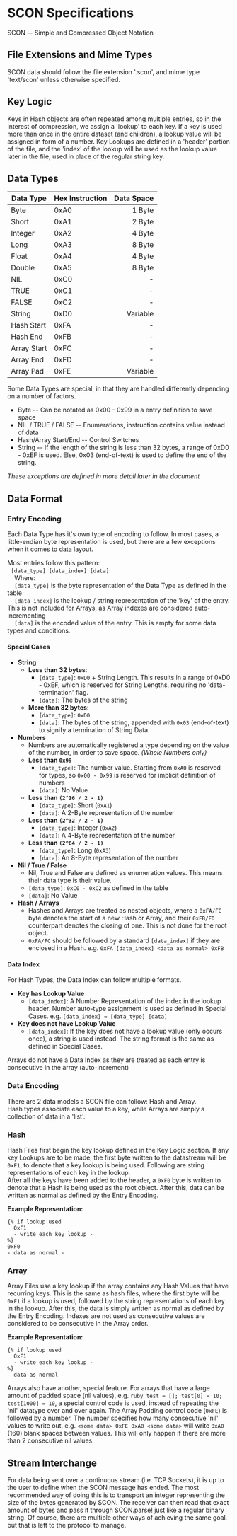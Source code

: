 # SCON Specifications

SCON -- Simple and Compressed Object Notation

## File Extensions and Mime Types
  SCON data should follow the file extension '.scon', and mime type 'text/scon' unless otherwise specified.

## Key Logic
  Keys in Hash objects are often repeated among multiple entries, so in the interest
  of compression, we assign a 'lookup' to each key. If a key is used more than once
  in the entire dataset (and children), a lookup value will be assigned in form of a
  number. Key Lookups are defined in a 'header' portion of the file, and the 'index'
  of the lookup will be used as the lookup value later in the file, used in place of
  the regular string key.

## Data Types
| Data Type | Hex Instruction | Data Space  |
|-----------|-----------------|------------:|
| Byte      | 0xA0            | 1 Byte      |
| Short     | 0xA1            | 2 Byte      |
| Integer   | 0xA2            | 4 Byte      |
| Long      | 0xA3            | 8 Byte      |
| Float     | 0xA4            | 4 Byte      |
| Double    | 0xA5            | 8 Byte      |
| NIL       | 0xC0            | -           |
| TRUE      | 0xC1            | -           |
| FALSE     | 0xC2            | -           |
| String    | 0xD0            | Variable    |
| Hash Start| 0xFA            | -           |
| Hash End  | 0xFB            | -           |
| Array Start| 0xFC           | -           |
| Array End | 0xFD            | -           |
| Array Pad | 0xFE            | Variable    |

  Some Data Types are special, in that they are handled differently depending on
a number of factors.
  - Byte -- Can be notated as 0x00 - 0x99 in a entry definition to save space
  - NIL / TRUE / FALSE -- Enumerations, instruction contains value instead of data
  - Hash/Array Start/End -- Control Switches
  - String -- If the length of the string is less than 32 bytes, a range of 0xD0 - 0xEF is used. Else,
0x03 (end-of-text) is used to define the end of the string.

*These exceptions are defined in more detail later in the document*

## Data Format

### Entry Encoding
  Each Data Type has it's own type of encoding to follow. In most cases, a little-endian byte
  representation is used, but there are a few exceptions when it comes to data layout.


  Most entries follow this pattern:  
&nbsp;    ```[data_type] [data_index] [data]```  
&nbsp;  &nbsp;  Where:  
 &nbsp;  &nbsp;  ```[data_type]``` is the byte representation of the Data Type as defined in the table  
 &nbsp;  &nbsp;  ```[data_index]``` is the lookup / string representation of the 'key' of the entry. This is not included for Arrays, as Array indexes are considered auto-incrementing  
 &nbsp;  &nbsp;  ```[data]``` is the encoded value of the entry. This is empty for some data types and conditions.  

#### Special Cases
  - **String**
    - **Less than 32 bytes**:
      - ```[data_type]```: ```0xD0``` + String Length. This results in a range of 0xD0 - 0xEF, which is reserved for String Lengths, requiring no 'data-termination' flag.
      - ```[data]```: The bytes of the string
    - **More than 32 bytes**:
      - ```[data_type]```: ```0xD0```
      - ```[data]```: The bytes of the string, appended with ```0x03``` (end-of-text) to signify a termination of String Data.  
  - **Numbers**
      - Numbers are automatically registered a type depending on the value of the number, in order to save space. *(Whole Numbers only)*
      - **Less than ```0x99```**
        - ```[data_type]```: The number value. Starting from ```0xA0``` is reserved for types, so ```0x00 - 0x99``` is reserved for implicit definition of numbers
        - ```[data]```: No Value
      - **Less than ```(2^16 / 2 - 1)```**
        - ```[data_type]```: Short (```0xA1```)
        - ```[data]```: A 2-Byte representation of the number
      - **Less than ```(2^32 / 2 - 1)```**
        - ```[data_type]```: Integer (```0xA2```)
        - ```[data]```: A 4-Byte representation of the number
      - **Less than ```(2^64 / 2 - 1)```**
        - ```[data_type]```: Long (```0xA3```)
        - ```[data]```: An 8-Byte representation of the number
  - **Nil / True / False**
    - Nil, True and False are defined as enumeration values. This means their data type is their value.
    - ```[data_type]```: ```0xC0 - 0xC2``` as defined in the table
    - ```[data]```: No Value
  - **Hash / Arrays**
    - Hashes and Arrays are treated as nested objects, where a ```0xFA/FC``` byte denotes the start of a new Hash or Array, and their ```0xFB/FD``` counterpart denotes the closing of one. This is not done for the root object.
    - ```0xFA/FC``` should be followed by a standard ```[data_index]``` if they are enclosed in a Hash. e.g. ```0xFA [data_index] <data as normal> 0xFB```


#### Data Index
  For Hash Types, the Data Index can follow multiple formats.
  - **Key has Lookup Value**
    - ```[data_index]```: A Number Representation of the index in the lookup header. Number
    auto-type assignment is used as defined in Special Cases. e.g. ```[data_index] = [data_type] [data]```
  - **Key does not have Lookup Value**
    - ```[data_index]```: If the key does not have a lookup value (only occurs once), a string is used instead. The string format is the same as defined in Special Cases.  

Arrays do not have a Data Index as they are treated as each entry is consecutive in the array (auto-increment)

### Data Encoding

  There are 2 data models a SCON file can follow: Hash and Array.  
  Hash types associate each value to a key, while Arrays are simply a collection of
  data in a 'list'.

### Hash
  Hash Files first begin the key lookup defined in the Key Logic section. If any key Lookups
are to be made, the first byte written to the datastream will be ```0xF1```, to denote that a key lookup is being used. Following are string representations of each key in the lookup.  
  After all the keys have been added to the header, a ```0xF0``` byte is written to denote that a Hash is
being used as the root object. After this, data can be written as normal as defined by the Entry Encoding.

**Example Representation:**
```
{% if lookup used
  0xF1
  - write each key lookup -
%}
0xF0
- data as normal -
```

### Array
  Array Files use a key lookup if the array contains any Hash Values that have recurring keys. This is the
same as hash files, where the first byte will be ```0xF1``` if a lookup is used, followed by the string representations of each key in the lookup. After this, the data is simply written as normal as defined by the Entry Encoding. Indexes are not used as consecutive values are considered to be consecutive in the Array order.

**Example Representation:**
```
{% if lookup used
  0xF1
  - write each key lookup -
%}
- data as normal -
```

Arrays also have another, special feature. For arrays that have a large amount of padded space (nil values), e.g. ```ruby test = []; test[0] = 10; test[1000] = 10```, a special control code is
used, instead of repeating the 'nil' datatype over and over again. The Array Padding control code (```0xFE```) is followed by a number. The number specifies how many consecutive 'nil' values to write out, e.g. ``` <some data> 0xFE 0xA0 <some data> ``` will write ```0xA0``` (160) blank spaces between values. This will only happen if there are more than 2 consecutive nil values.

## Stream Interchange
  For data being sent over a continuous stream (i.e. TCP Sockets), it is up to the user to define when the SCON message has ended. The most recommended way of doing this is to transport an integer representing the size of the bytes generated by SCON. The receiver can then read that exact amount of bytes and pass it through
  SCON.parse! just like a regular binary string. Of course, there are multiple other
  ways of achieving the same goal, but that is left to the protocol to manage.
